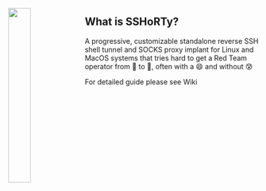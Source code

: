 

<a href="https://www.ibm.com/security/services/offensive-security-services"><img src="https://github.com/dsnezhkov/SSHoRTy/wiki/images/logo.png" width="30%" align="left"></a>


## What is SSHoRTy?

A progressive, customizable standalone reverse SSH shell tunnel and SOCKS proxy implant for Linux and MacOS systems that tries hard to get a Red Team operator from :large_blue_circle: to :red_circle:, often with a :smile: and without :cold_sweat:

For detailed guide please see Wiki


